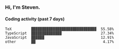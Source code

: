 ### Hi, I'm Steven.

#### Coding activity (past 7 days)
```
TeX         ▓▓▓▓▓▓▓▓▓▓▓▓▓▓▓▓▓▓▓▓▓▓▓▓▓▓▓▓▓▓  55.58%
TypeScript  ▓▓▓▓▓▓▓▓▓▓▓▓▓▓                  27.34%
JavaScript  ▓▓▓▓▓▓                          12.91%
other       ▓▓                               4.17%
```
